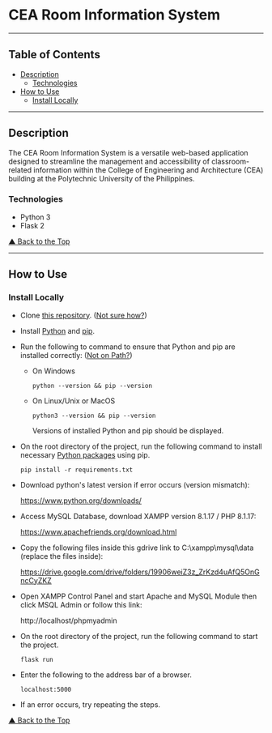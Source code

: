 # CEA Room Information System

---

## Table of Contents

- [Description](#description)
  - [Technologies](#technologies)
- [How to Use](#how-to-use)
  - [Install Locally](#install-locally)

---

## Description

The CEA Room Information System is a versatile web-based application designed to streamline the management and accessibility of classroom-related information within the College of Engineering and Architecture (CEA) building at the Polytechnic University of the Philippines.

### Technologies

- Python 3
- Flask 2

[&#9650; Back to the Top](#cea-room-information-system)

---

## How to Use

### Install Locally

- Clone [this repository](https://github.com/Deep-Computer-Vision/image-data-asset-management-tool-deep-computer-vision-team). ([Not sure how?](https://docs.github.com/en/repositories/creating-and-managing-repositories/cloning-a-repository))

- Install [Python](https://www.python.org/downloads/) and [pip](https://pip.pypa.io/en/latest/installation/#installation).

- Run the following to command to ensure that Python and pip are installed correctly: ([Not on Path?](https://realpython.com/add-python-to-path/))

  - On Windows
    ```
    python --version && pip --version
    ```
  - On Linux/Unix or MacOS
    ```
    python3 --version && pip --version
    ```
    Versions of installed Python and pip should be displayed.

- On the root directory of the project, run the following command to install necessary [Python packages](https://github.com/CMPE-40062-Azure-Python/CEA-ROOM-INFORMATION-SYSTEM/blob/main/requirements.txt) using pip.

  ```
  pip install -r requirements.txt
  ```

- Download python's latest version if error occurs (version mismatch):

  https://www.python.org/downloads/

- Access MySQL Database, download XAMPP version 8.1.17 / PHP 8.1.17:

  https://www.apachefriends.org/download.html

- Copy the following files inside this gdrive link to C:\xampp\mysql\data (replace the files inside):

  https://drive.google.com/drive/folders/19906weiZ3z_ZrKzd4uAfQ5OnGncCyZKZ

- Open XAMPP Control Panel and start Apache and MySQL Module then click MSQL Admin or follow this link:

  http://localhost/phpmyadmin

- On the root directory of the project, run the following command to start the project.

  ```
  flask run
  ```

- Enter the following to the address bar of a browser.

  ```
  localhost:5000
  ```

- If an error occurs, try repeating the steps.

[&#9650; Back to the Top](#cea-room-information-system)
